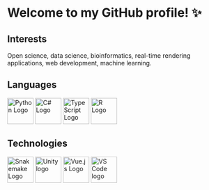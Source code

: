 # Welcome to my GitHub profile! ✨

## Interests

Open science, data science, bioinformatics, real-time rendering applications, web development, machine learning.

## Languages 

<a href="https://www.python.org/" target="_blank" rel="noopener noreferrer"><img src="https://upload.wikimedia.org/wikipedia/commons/thumb/0/0a/Python.svg/2048px-Python.svg.png" alt="Python Logo" height="60"/></a>
<a href="https://learn.microsoft.com/en-us/dotnet/csharp/" target="_blank" rel="noopener noreferrer"><img src="https://upload.wikimedia.org/wikipedia/commons/thumb/b/bd/Logo_C_sharp.svg/1200px-Logo_C_sharp.svg.png" alt="C# Logo" height="60"/></a>
<a href="https://www.typescriptlang.org/" target="_blank" rel="noopener noreferrer"><img src="https://upload.wikimedia.org/wikipedia/commons/thumb/f/f5/Typescript.svg/800px-Typescript.svg.png" alt="TypeScript Logo" height="60"/></a>
<a href="https://www.r-project.org/" target="_blank" rel="noopener noreferrer"><img src="https://upload.wikimedia.org/wikipedia/commons/thumb/1/1b/R_logo.svg/1200px-R_logo.svg.png" alt="R Logo" height="60"/></a>

## Technologies

<a href="https://snakemake.readthedocs.io/en/stable/" target="_blank" rel="noopener noreferrer"><img src="https://avatars.githubusercontent.com/u/33450111?s=200&v=4" alt="Snakemake Logo" height="60"/></a>
<a href="https://unity.com/" target="_blank" rel="noopener noreferrer"><img src="https://companieslogo.com/img/orig/U-ea48bc1d.png" alt="Unity logo" height="60"/></a>
<a href="https://vuejs.org/" target="_blank" rel="noopener noreferrer"><img src="https://upload.wikimedia.org/wikipedia/commons/thumb/9/95/Vue.js_Logo_2.svg/2367px-Vue.js_Logo_2.svg.png" alt="Vue.js Logo" height="60"/></a>
<a href="https://code.visualstudio.com/" target="_blank" rel="noopener noreferrer"><img src="https://code.visualstudio.com/assets/images/code-stable.png" alt="VS Code logo" height="60"/></a>



